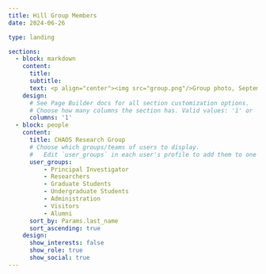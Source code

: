 ```yaml
---
title: Hill Group Members
date: 2024-06-26

type: landing

sections:
  - block: markdown
    content:
      title: 
      subtitle: 
      text: <p align="center"><img src="group.png"/>Group photo, September 2024. (from left to right) Rebecca Oh, Evan White, Evan Sudler, Marina Vicens-Miquel, Aaron Hill, Nathan Erickson, Christian McGinty, Hanna McDaniel, Kelly Geiger</p>
    design:
      # See Page Builder docs for all section customization options.
      # Choose how many columns the section has. Valid values: '1' or '2'.
      columns: '1'  
  - block: people
    content:
      title: CHAOS Research Group
      # Choose which groups/teams of users to display.
      #   Edit `user_groups` in each user's profile to add them to one or more of these groups.
      user_groups:
          - Principal Investigator
          - Researchers
          - Graduate Students
          - Undergraduate Students
          - Administration
          - Visitors
          - Alumni
      sort_by: Params.last_name
      sort_ascending: true
    design:
      show_interests: false
      show_role: true
      show_social: true
---
```

